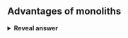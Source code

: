 ## Advantages of monoliths
<details>
<summary><b>Reveal answer</b></summary>
Easy to develop (initially). <br>Any dev can work anywhere - Same language, one place<br>Testing is very easy - if one fails, only one place to search.<br>Debugging easier.
</details>
